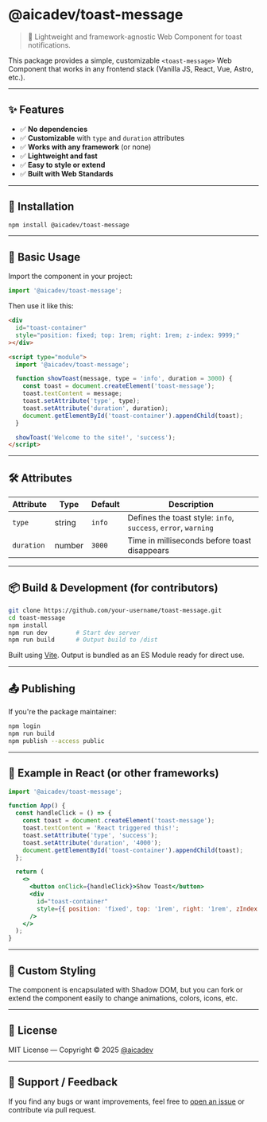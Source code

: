 # @aicadev/toast-message

> 🔔 Lightweight and framework-agnostic Web Component for toast notifications.

This package provides a simple, customizable `<toast-message>` Web Component that works in any frontend stack (Vanilla JS, React, Vue, Astro, etc.).

---

## ✨ Features

- ✅ **No dependencies**
- ✅ **Customizable** with `type` and `duration` attributes
- ✅ **Works with any framework** (or none)
- ✅ **Lightweight and fast**
- ✅ **Easy to style or extend**
- ✅ **Built with Web Standards**

---

## 🚀 Installation

```bash
npm install @aicadev/toast-message
```

---

## 🧪 Basic Usage

Import the component in your project:

```js
import '@aicadev/toast-message';
```

Then use it like this:

```html
<div
  id="toast-container"
  style="position: fixed; top: 1rem; right: 1rem; z-index: 9999;"
></div>

<script type="module">
  import '@aicadev/toast-message';

  function showToast(message, type = 'info', duration = 3000) {
    const toast = document.createElement('toast-message');
    toast.textContent = message;
    toast.setAttribute('type', type);
    toast.setAttribute('duration', duration);
    document.getElementById('toast-container').appendChild(toast);
  }

  showToast('Welcome to the site!', 'success');
</script>
```

---

## 🛠 Attributes

| Attribute  | Type   | Default | Description                                                    |
| ---------- | ------ | ------- | -------------------------------------------------------------- |
| `type`     | string | `info`  | Defines the toast style: `info`, `success`, `error`, `warning` |
| `duration` | number | `3000`  | Time in milliseconds before toast disappears                   |

---

## 📦 Build & Development (for contributors)

```bash
git clone https://github.com/your-username/toast-message.git
cd toast-message
npm install
npm run dev        # Start dev server
npm run build      # Output build to /dist
```

Built using [Vite](https://vitejs.dev/). Output is bundled as an ES Module ready for direct use.

---

## 📤 Publishing

If you're the package maintainer:

```bash
npm login
npm run build
npm publish --access public
```

---

## 🔧 Example in React (or other frameworks)

```jsx
import '@aicadev/toast-message';

function App() {
  const handleClick = () => {
    const toast = document.createElement('toast-message');
    toast.textContent = 'React triggered this!';
    toast.setAttribute('type', 'success');
    toast.setAttribute('duration', '4000');
    document.getElementById('toast-container').appendChild(toast);
  };

  return (
    <>
      <button onClick={handleClick}>Show Toast</button>
      <div
        id="toast-container"
        style={{ position: 'fixed', top: '1rem', right: '1rem', zIndex: 9999 }}
      />
    </>
  );
}
```

---

## 🎨 Custom Styling

The component is encapsulated with Shadow DOM, but you can fork or extend the component easily to change animations, colors, icons, etc.

---

## 🪪 License

MIT License — Copyright © 2025 [@aicadev](https://www.npmjs.com/~aicadev)

---

## 💬 Support / Feedback

If you find any bugs or want improvements, feel free to [open an issue](https://github.com/your-username/toast-message/issues) or contribute via pull request.
